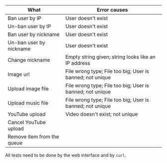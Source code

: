 What					   | Error causes
---------------------------|----------------------------------------------------
Ban user by IP			 | User doesn't exist
Un-ban user by IP		  | User doesn't exist
Ban user by nickname	   | User doesn't exist
Un-ban user by nickname	| User doesn't exist
Change nickname			| Empty string given; string looks like an IP address
Image url				  | File wrong type; File too big; User is banned; not unique
Upload image file		  | File wrong type; File too big; User is banned; not unique
Upload music file		  | File wrong type; File too big; User is banned; not unique
YouTube upload			 | Video doesn't exist; not unique
Cancel YouTube upload	  |
Remove item from the queue |

All tests need to be done by the web interface and by `curl`.